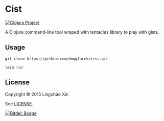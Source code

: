 # Cist
[![Clojars Project](https://clojars.org/cist/latest-version.svg)](http://clojars.org/cist)

A Clojure command-line tool wraped with tentacles library to play with gists.

## Usage

```
git clone https://github.com/douglarek/cist.git

lein run
```

## License

Copyright © 2015 Lingchao Xin

See [LICENSE](https://github.com/douglarek/cist/blob/master/LICENSE).


[![Bitdeli Badge](https://d2weczhvl823v0.cloudfront.net/douglarek/cist/trend.png)](https://bitdeli.com/free "Bitdeli Badge")

